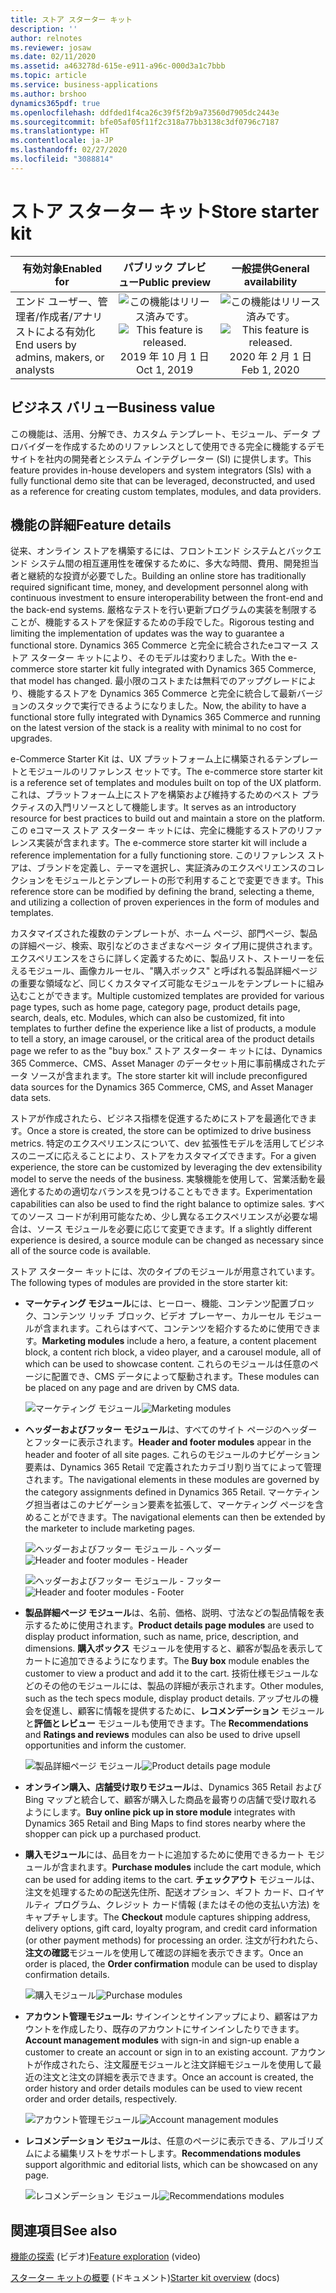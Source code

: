 ```yaml
---
title: ストア スターター キット
description: ''
author: relnotes
ms.reviewer: josaw
ms.date: 02/11/2020
ms.assetid: a463278d-615e-e911-a96c-000d3a1c7bbb
ms.topic: article
ms.service: business-applications
ms.author: brshoo
dynamics365pdf: true
ms.openlocfilehash: ddfded1f4ca26c39f5f2b9a73560d7905dc2443e
ms.sourcegitcommit: bfe05af05f11f2c318a77bb3138c3df0796c7187
ms.translationtype: HT
ms.contentlocale: ja-JP
ms.lasthandoff: 02/27/2020
ms.locfileid: "3088814"
---
```

# <a name="store-starter-kit"></a><span data-ttu-id="5d934-102">ストア スターター キット</span><span class="sxs-lookup"><span data-stu-id="5d934-102">Store starter kit</span></span>


| <span data-ttu-id="5d934-103">有効対象</span><span class="sxs-lookup"><span data-stu-id="5d934-103">Enabled for</span></span>    |  <span data-ttu-id="5d934-104">パブリック プレビュー</span><span class="sxs-lookup"><span data-stu-id="5d934-104">Public preview</span></span> | <span data-ttu-id="5d934-105">一般提供</span><span class="sxs-lookup"><span data-stu-id="5d934-105">General availability</span></span> | 
| ---------- | :----------: |:----------: |
|<span data-ttu-id="5d934-106">エンド ユーザー、管理者/作成者/アナリストによる有効化</span><span class="sxs-lookup"><span data-stu-id="5d934-106">End users by admins, makers, or analysts</span></span>|<span data-ttu-id="5d934-107">![この機能はリリース済みです。](/dynamics365-release-plan/media/green-checkmark.png "この機能はリリース済みです。")</span><span class="sxs-lookup"><span data-stu-id="5d934-107">![This feature is released.](/dynamics365-release-plan/media/green-checkmark.png "This feature is released.")</span></span> <span data-ttu-id="5d934-108">2019 年 10 月 1 日</span><span class="sxs-lookup"><span data-stu-id="5d934-108">Oct 1, 2019</span></span>| <span data-ttu-id="5d934-109">![この機能はリリース済みです。](/dynamics365-release-plan/media/green-checkmark.png "この機能はリリース済みです。")</span><span class="sxs-lookup"><span data-stu-id="5d934-109">![This feature is released.](/dynamics365-release-plan/media/green-checkmark.png "This feature is released.")</span></span> <span data-ttu-id="5d934-110">2020 年 2 月 1 日</span><span class="sxs-lookup"><span data-stu-id="5d934-110">Feb 1, 2020</span></span>|


## <a name="business-value"></a><span data-ttu-id="5d934-111">ビジネス バリュー</span><span class="sxs-lookup"><span data-stu-id="5d934-111">Business value</span></span>
<!-- bv start -->
<span data-ttu-id="5d934-112">この機能は、活用、分解でき、カスタム テンプレート、モジュール、データ プロバイダーを作成するためのリファレンスとして使用できる完全に機能するデモ サイトを社内の開発者とシステム インテグレーター (SI) に提供します。</span><span class="sxs-lookup"><span data-stu-id="5d934-112">This feature provides in-house developers and system integrators (SIs) with a fully functional demo site that can be leveraged, deconstructed, and used as a reference for creating custom templates, modules, and data providers.</span></span>
<!-- bv end -->



## <a name="feature-details"></a><span data-ttu-id="5d934-113">機能の詳細</span><span class="sxs-lookup"><span data-stu-id="5d934-113">Feature details</span></span>
<!--feature detail start -->
<span data-ttu-id="5d934-114">従来、オンライン ストアを構築するには、フロントエンド システムとバックエンド システム間の相互運用性を確保するために、多大な時間、費用、開発担当者と継続的な投資が必要でした。</span><span class="sxs-lookup"><span data-stu-id="5d934-114">Building an online store has traditionally required significant time, money, and development personnel along with continuous investment to ensure interoperability between the front-end and the back-end systems.</span></span> <span data-ttu-id="5d934-115">厳格なテストを行い更新プログラムの実装を制限することが、機能するストアを保証するための手段でした。</span><span class="sxs-lookup"><span data-stu-id="5d934-115">Rigorous testing and limiting the implementation of updates was the way to guarantee a functional store.</span></span> <span data-ttu-id="5d934-116">Dynamics 365 Commerce と完全に統合されたeコマース ストア スターター キットにより、そのモデルは変わりました。</span><span class="sxs-lookup"><span data-stu-id="5d934-116">With the e-commerce store starter kit fully integrated with Dynamics 365 Commerce, that model has changed.</span></span> <span data-ttu-id="5d934-117">最小限のコストまたは無料でのアップグレードにより、機能するストアを Dynamics 365 Commerce と完全に統合して最新バージョンのスタックで実行できるようになりました。</span><span class="sxs-lookup"><span data-stu-id="5d934-117">Now, the ability to have a functional store fully integrated with Dynamics 365 Commerce and running on the latest version of the stack is a reality with minimal to no cost for upgrades.</span></span> 

<span data-ttu-id="5d934-118">e-Commerce Starter Kit は、UX プラットフォーム上に構築されるテンプレートとモジュールのリファレンス セットです。</span><span class="sxs-lookup"><span data-stu-id="5d934-118">The e-commerce store starter kit is a reference set of templates and modules built on top of the UX platform.</span></span> <span data-ttu-id="5d934-119">これは、プラットフォーム上にストアを構築および維持するためのベスト プラクティスの入門リソースとして機能します。</span><span class="sxs-lookup"><span data-stu-id="5d934-119">It serves as an introductory resource for best practices to build out and maintain a store on the platform.</span></span> <span data-ttu-id="5d934-120">この eコマース ストア スターター キットには、完全に機能するストアのリファレンス実装が含まれます。</span><span class="sxs-lookup"><span data-stu-id="5d934-120">The e-commerce store starter kit will include a reference implementation for a fully functioning store.</span></span> <span data-ttu-id="5d934-121">このリファレンス ストアは、ブランドを定義し、テーマを選択し、実証済みのエクスペリエンスのコレクションをモジュールとテンプレートの形で利用することで変更できます。</span><span class="sxs-lookup"><span data-stu-id="5d934-121">This reference store can be modified by defining the brand, selecting a theme, and utilizing a collection of proven experiences in the form of modules and templates.</span></span> 

<span data-ttu-id="5d934-122">カスタマイズされた複数のテンプレートが、ホーム ページ、部門ページ、製品の詳細ページ、検索、取引などのさまざまなページ タイプ用に提供されます。エクスペリエンスをさらに詳しく定義するために、製品リスト、ストーリーを伝えるモジュール、画像カルーセル、"購入ボックス" と呼ばれる製品詳細ページの重要な領域など、同じくカスタマイズ可能なモジュールをテンプレートに組み込むことができます。</span><span class="sxs-lookup"><span data-stu-id="5d934-122">Multiple customized templates are provided for various page types, such as home page, category page, product details page, search, deals, etc. Modules, which can also be customized, fit into templates to further define the experience like a list of products, a module to tell a story, an image carousel, or the critical area of the product details page we refer to as the "buy box."</span></span> <span data-ttu-id="5d934-123">ストア スターター キットには、Dynamics 365 Commerce、CMS、Asset Manager のデータセット用に事前構成されたデータ ソースが含まれます。</span><span class="sxs-lookup"><span data-stu-id="5d934-123">The store starter kit will include preconfigured data sources for the Dynamics 365 Commerce, CMS, and Asset Manager data sets.</span></span>

<span data-ttu-id="5d934-124">ストアが作成されたら、ビジネス指標を促進するためにストアを最適化できます。</span><span class="sxs-lookup"><span data-stu-id="5d934-124">Once a store is created, the store can be optimized to drive business metrics.</span></span> <span data-ttu-id="5d934-125">特定のエクスペリエンスについて、dev 拡張性モデルを活用してビジネスのニーズに応えることにより、ストアをカスタマイズできます。</span><span class="sxs-lookup"><span data-stu-id="5d934-125">For a given experience, the store can be customized by leveraging the dev extensibility model to serve the needs of the business.</span></span> <span data-ttu-id="5d934-126">実験機能を使用して、営業活動を最適化するための適切なバランスを見つけることもできます。</span><span class="sxs-lookup"><span data-stu-id="5d934-126">Experimentation capabilities can also be used to find the right balance to optimize sales.</span></span> <span data-ttu-id="5d934-127">すべてのソース コードが利用可能なため、少し異なるエクスペリエンスが必要な場合は、ソース モジュールを必要に応じて変更できます。</span><span class="sxs-lookup"><span data-stu-id="5d934-127">If a slightly different experience is desired, a source module can be changed as necessary since all of the source code is available.</span></span> 

<span data-ttu-id="5d934-128">ストア スターター キットには、次のタイプのモジュールが用意されています。</span><span class="sxs-lookup"><span data-stu-id="5d934-128">The following types of modules are provided in the store starter kit:</span></span> 

- <span data-ttu-id="5d934-129">**マーケティング モジュール**には、ヒーロー、機能、コンテンツ配置ブロック、コンテンツ リッチ ブロック、ビデオ プレーヤー、カルーセル モジュールが含まれます。これらはすべて、コンテンツを紹介するために使用できます。</span><span class="sxs-lookup"><span data-stu-id="5d934-129">**Marketing modules** include a hero, a feature, a content placement block, a content rich block, a video player, and a carousel module, all of which can be used to showcase content.</span></span> <span data-ttu-id="5d934-130">これらのモジュールは任意のページに配置でき、CMS データによって駆動されます。</span><span class="sxs-lookup"><span data-stu-id="5d934-130">These modules can be placed on any page and are driven by CMS data.</span></span> 

  <span data-ttu-id="5d934-131">![マーケティング モジュール](media/marketing_modules.png "マーケティング モジュール")</span><span class="sxs-lookup"><span data-stu-id="5d934-131">![Marketing modules](media/marketing_modules.png "Marketing modules")</span></span>

- <span data-ttu-id="5d934-132">**ヘッダーおよびフッター モジュール**は、すべてのサイト ページのヘッダーとフッターに表示されます。</span><span class="sxs-lookup"><span data-stu-id="5d934-132">**Header and footer modules** appear in the header and footer of all site pages.</span></span> <span data-ttu-id="5d934-133">これらのモジュールのナビゲーション要素は、Dynamics 365 Retail で定義されたカテゴリ割り当てによって管理されます。</span><span class="sxs-lookup"><span data-stu-id="5d934-133">The navigational elements in these modules are governed by the category assignments defined in Dynamics 365 Retail.</span></span> <span data-ttu-id="5d934-134">マーケティング担当者はこのナビゲーション要素を拡張して、マーケティング ページを含めることができます。</span><span class="sxs-lookup"><span data-stu-id="5d934-134">The navigational elements can then be extended by the marketer to include marketing pages.</span></span>  

  <span data-ttu-id="5d934-135">![ヘッダーおよびフッター モジュール - ヘッダー](media/header_and_footer_modules_1.png "ヘッダーおよびフッター モジュール - ヘッダー")</span><span class="sxs-lookup"><span data-stu-id="5d934-135">![Header and footer modules - Header](media/header_and_footer_modules_1.png "Header and footer modules - Header")</span></span>

  <span data-ttu-id="5d934-136">![ヘッダーおよびフッター モジュール - フッター](media/header_and_footer_modules_2.png "ヘッダーおよびフッター モジュール - フッター")</span><span class="sxs-lookup"><span data-stu-id="5d934-136">![Header and footer modules - Footer](media/header_and_footer_modules_2.png "Header and footer modules - Footer")</span></span>

- <span data-ttu-id="5d934-137">**製品詳細ページ モジュール**は、名前、価格、説明、寸法などの製品情報を表示するために使用されます。</span><span class="sxs-lookup"><span data-stu-id="5d934-137">**Product details page modules** are used to display product information, such as name, price, description, and dimensions.</span></span> <span data-ttu-id="5d934-138">**購入ボックス** モジュールを使用すると、顧客が製品を表示してカートに追加できるようになります。</span><span class="sxs-lookup"><span data-stu-id="5d934-138">The **Buy box** module enables the customer to view a product and add it to the cart.</span></span> <span data-ttu-id="5d934-139">技術仕様モジュールなどのその他のモジュールには、製品の詳細が表示されます。</span><span class="sxs-lookup"><span data-stu-id="5d934-139">Other modules, such as the tech specs module, display product details.</span></span> <span data-ttu-id="5d934-140">アップセルの機会を促進し、顧客に情報を提供するために、**レコメンデーション** モジュールと**評価とレビュー** モジュールも使用できます。</span><span class="sxs-lookup"><span data-stu-id="5d934-140">The **Recommendations** and **Ratings and reviews** modules can also be used to drive upsell opportunities and inform the customer.</span></span>

  <span data-ttu-id="5d934-141">![製品詳細ページ モジュール](media/product_details_page_modules.png "製品詳細ページ モジュール")</span><span class="sxs-lookup"><span data-stu-id="5d934-141">![Product details page module](media/product_details_page_modules.png "Product details page module")</span></span>

- <span data-ttu-id="5d934-142">**オンライン購入、店舗受け取りモジュール**は、Dynamics 365 Retail および Bing マップと統合して、顧客が購入した商品を最寄りの店舗で受け取れるようにします。</span><span class="sxs-lookup"><span data-stu-id="5d934-142">**Buy online pick up in store module** integrates with Dynamics 365 Retail and Bing Maps to find stores nearby where the shopper can pick up a purchased product.</span></span>

- <span data-ttu-id="5d934-143">**購入モジュール**には、品目をカートに追加するために使用できるカート モジュールが含まれます。</span><span class="sxs-lookup"><span data-stu-id="5d934-143">**Purchase modules** include the cart module, which can be used for adding items to the cart.</span></span> <span data-ttu-id="5d934-144">**チェックアウト** モジュールは、注文を処理するための配送先住所、配送オプション、ギフト カード、ロイヤルティ プログラム、クレジット カード情報 (またはその他の支払い方法) をキャプチャします。</span><span class="sxs-lookup"><span data-stu-id="5d934-144">The **Checkout** module captures shipping address, delivery options, gift card, loyalty program, and credit card information (or other payment methods) for processing an order.</span></span> <span data-ttu-id="5d934-145">注文が行われたら、**注文の確認**モジュールを使用して確認の詳細を表示できます。</span><span class="sxs-lookup"><span data-stu-id="5d934-145">Once an order is placed, the **Order confirmation** module can be used to display confirmation details.</span></span> 

  <span data-ttu-id="5d934-146">![購入モジュール](media/purchase_modules.png "購入モジュール")</span><span class="sxs-lookup"><span data-stu-id="5d934-146">![Purchase modules](media/purchase_modules.png "Purchase modules")</span></span>

- <span data-ttu-id="5d934-147">**アカウント管理モジュール:** サインインとサインアップにより、顧客はアカウントを作成したり、既存のアカウントにサインインしたりできます。</span><span class="sxs-lookup"><span data-stu-id="5d934-147">**Account management modules** with sign-in and sign-up enable a customer to create an account or sign in to an existing account.</span></span> <span data-ttu-id="5d934-148">アカウントが作成されたら、注文履歴モジュールと注文詳細モジュールを使用して最近の注文と注文の詳細を表示できます。</span><span class="sxs-lookup"><span data-stu-id="5d934-148">Once an account is created, the order history and order details modules can be used to view recent order and order details, respectively.</span></span> 

  <span data-ttu-id="5d934-149">![アカウント管理モジュール](media/account_management_modules.png "アカウント管理モジュール")</span><span class="sxs-lookup"><span data-stu-id="5d934-149">![Account management modules](media/account_management_modules.png "Account management modules")</span></span>

- <span data-ttu-id="5d934-150">**レコメンデーション モジュール**は、任意のページに表示できる、アルゴリズムによる編集リストをサポートします。</span><span class="sxs-lookup"><span data-stu-id="5d934-150">**Recommendations modules** support algorithmic and editorial lists, which can be showcased on any page.</span></span>

  <span data-ttu-id="5d934-151">![レコメンデーション モジュール](media/recommendations_module.png "レコメンデーション モジュール")</span><span class="sxs-lookup"><span data-stu-id="5d934-151">![Recommendations modules](media/recommendations_module.png "Recommendations modules")</span></span>
<!--feature detail end -->










## <a name="see-also"></a><span data-ttu-id="5d934-152">関連項目</span><span class="sxs-lookup"><span data-stu-id="5d934-152">See also</span></span>
<span data-ttu-id="5d934-153">[機能の探索](https://aka.ms/ROGC19RW2ROV3) (ビデオ)</span><span class="sxs-lookup"><span data-stu-id="5d934-153">[Feature exploration](https://aka.ms/ROGC19RW2ROV3) (video)</span></span>

<span data-ttu-id="5d934-154">[スターター キットの概要](https://docs.microsoft.com/dynamics365/commerce/starter-kit-overview) (ドキュメント)</span><span class="sxs-lookup"><span data-stu-id="5d934-154">[Starter kit overview](https://docs.microsoft.com/dynamics365/commerce/starter-kit-overview) (docs)</span></span>
